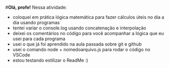 #**Olá, profe!**
Nessa atividade:
* coloquei em prática lógica matemática para fazer cálculos úteis no dia a dia usando programas
* tentei variar o console.log usando concatenação e interpolação 
* deixei os comentários no código para você acompanhar a lógica que eu usei para cada programa
* usei o que já foi aprendido na aula passada sobre git e github
* usei o comando node + nomedoarquivo.js para rodar o código no VSCode
* estou testando estilizar o ReadMe :)
